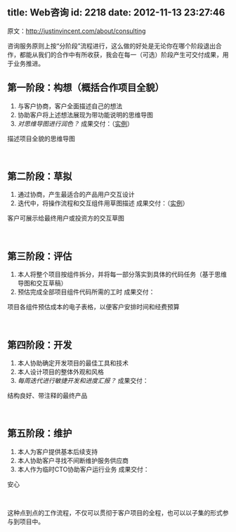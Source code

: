 title: Web咨询
id: 2218
date: 2012-11-13 23:27:46
---

原文：http://justinvincent.com/about/consulting

咨询服务原则上按“分阶段”流程进行，这么做的好处是无论你在哪个阶段退出合作，都能从我们的合作中有所收获，我会在每一（可选）阶段产生可交付成果，用于业务推进。

## 第一阶段：构想（概括合作项目全貌）

1.  与客户协商，客户全面描述自己的想法
2.  协助客户将上述想法展现为带功能说明的思维导图
3.  _对思维导图进行润色？_
成果交付：（[实例](http://justinvincent.com/wp-content/uploads/2010/10/mindmap.png "查看实例")）

描述项目全貌的思维导图

&nbsp;

## 第二阶段：草拟

1.  通过协商，产生最适合的产品用户交互设计
2.  迭代中，将操作流程和交互组件用草图描述
成果交付：（[实例](http://justinvincent.com/wp-content/uploads/2010/10/mytube.gif "查看实例")）

客户可展示给最终用户或投资方的交互草图

&nbsp;

## 第三阶段：评估

1.  本人将整个项目按组件拆分，并将每一部分落实到具体的代码任务（基于思维导图和交互草稿）
2.  预估完成全部项目组件代码所需的工时
成果交付：

项目各组件预估成本的电子表格，以便客户安排时间和经费预算

&nbsp;

## 第四阶段：开发

1.  本人协助确定开发项目的最佳工具和技术
2.  本人设计项目的整体外观和风格
3.  _每周迭代进行敏捷开发和进度汇报？_
成果交付：

结构良好、带注释的最终产品

&nbsp;

## 第五阶段：维护

1.  本人为客户提供基本后续支持
2.  本人协助客户寻找不间断维护服务供应商
3.  本人作为临时CTO协助客户运行业务
成果交付：

安心

&nbsp;

这种点到点的工作流程，不仅可以贯彻于客户项目的全程，也可以以子集的形式参与到项目中。